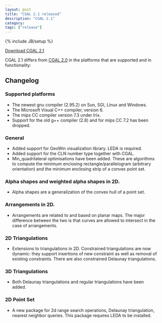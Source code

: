 ```yaml
---
layout: post
title: "CGAL 2.1 released"
description: "CGAL 2.1"
category:
tags: ["release"]
---
```

{% include JB/setup %}

<i class="glyphicon glyphicon-download"></i>
<a href="https://github.com/CGAL/cgal/releases/tag/releases%2FCGAL-2.1">Download CGAL 2.1</a>

<p>CGAL 2.1 differs from <a href="../../../../1999/06/01/cgal-20">CGAL 2.0</a> in the platforms
that are supported and in functionality:</p>

<div class="product-detail-info" markdown="1">

## Changelog

### Supported platforms
  - The newest gnu compiler (2.95.2) on Sun, SGI, Linux and Windows.
  - The Microsoft Visual C++ compiler, version 6.
  - The mips CC compiler version 7.3 under Irix.
  - Support for the old g++ compiler (2.8) and for mips CC 7.2 has been dropped.

### General
  -  Added support for GeoWin visualization library. LEDA is required.
  -  Added support for the CLN number type together with CGAL.
  -  Min_quadrilateral optimisations have been added. These are algorithms to
     compute the minimum enclosing rectangle/parallelogram (arbitrary
     orientation) and the minimum enclosing strip of a convex point set.

### Alpha shapes and weighted alpha shapes in 2D.
  - Alpha shapes are a generalization of the convex hull of a point set.

###  Arrangements in 2D.
  - Arrangements are related to and based on planar maps.
    The major difference between the two is that curves are allowed to
    intersect in the case of arrangements.

### 2D Triangulations
  - Extensions to triangulations in 2D.  Constrained triangulations are now
    dynamic: they support insertions of new constraint as well as removal of
    existing constraints.  There are also constrained Delaunay triangulations.

### 3D Triangulations
  - Both Delaunay triangulations and regular triangulations have been added.

### 2D Point Set
  - A new package for 2d range search operations, Delaunay triangulation, nearest neighbor queries.
    This package requires LEDA to be installed.
</div>
